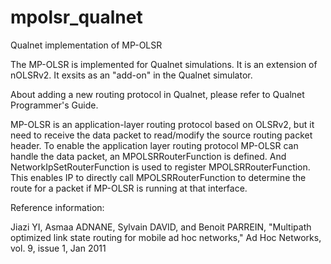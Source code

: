 # mpolsr_qualnet
Qualnet implementation of MP-OLSR

The MP-OLSR is implemented for Qualnet simulations. It is an extension of nOLSRv2. It exsits as an "add-on" in the Qualnet simulator.

About adding a new routing protocol in Qualnet, please refer to Qualnet Programmer's Guide.

MP-OLSR is an application-layer routing protocol based on OLSRv2, but it need to receive the data packet to read/modify the source routing packet header. To enable the application layer routing protocol MP-OLSR can handle the data packet, an MPOLSRRouterFunction is defined. And NetworkIpSetRouterFunction is used to register MPOLSRRouterFunction. This enables IP to directly call MPOLSRRouterFunction to determine the route for a packet if MP-OLSR is running at that interface.

Reference information:

Jiazi YI, Asmaa ADNANE, Sylvain DAVID, and Benoit PARREIN, "Multipath optimized link state routing for mobile ad hoc networks," Ad Hoc Networks, vol. 9, issue 1, Jan 2011
